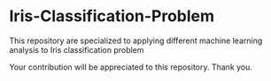 # Iris-Classification-Problem
This repository are specialized to applying different machine learning analysis to Iris classification problem

Your contribution will be appreciated to this repository. Thank you.
